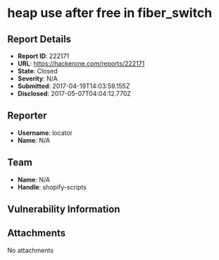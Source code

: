 # heap use after free in fiber_switch

## Report Details
- **Report ID**: 222171
- **URL**: https://hackerone.com/reports/222171
- **State**: Closed
- **Severity**: N/A
- **Submitted**: 2017-04-19T14:03:59.155Z
- **Disclosed**: 2017-05-07T04:04:12.770Z

## Reporter
- **Username**: locator
- **Name**: N/A

## Team
- **Name**: N/A
- **Handle**: shopify-scripts

## Vulnerability Information


## Attachments
No attachments
